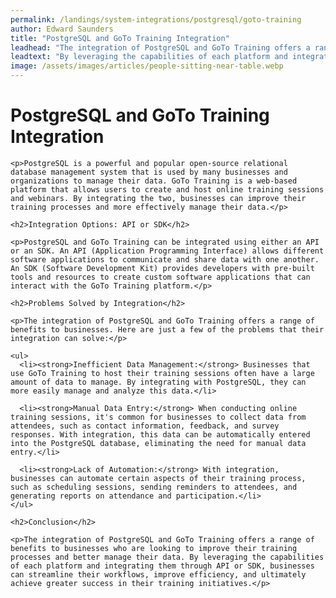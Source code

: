 ```yaml
---
permalink: /landings/system-integrations/postgresql/goto-training
author: Edward Saunders
title: "PostgreSQL and GoTo Training Integration"
leadhead: "The integration of PostgreSQL and GoTo Training offers a range of benefits to businesses who are looking to improve their training processes and better manage their data"
leadtext: "By leveraging the capabilities of each platform and integrating them through API or SDK, businesses can streamline their workflows, improve efficiency, and ultimately achieve greater success in their training initiatives."
image: /assets/images/articles/people-sitting-near-table.webp
---
```

<div class="arttext">    <h1>PostgreSQL and GoTo Training Integration</h1>

    <p>PostgreSQL is a powerful and popular open-source relational database management system that is used by many businesses and organizations to manage their data. GoTo Training is a web-based platform that allows users to create and host online training sessions and webinars. By integrating the two, businesses can improve their training processes and more effectively manage their data.</p>

    <h2>Integration Options: API or SDK</h2>

    <p>PostgreSQL and GoTo Training can be integrated using either an API or an SDK. An API (Application Programming Interface) allows different software applications to communicate and share data with one another. An SDK (Software Development Kit) provides developers with pre-built tools and resources to create custom software applications that can interact with the GoTo Training platform.</p>

    <h2>Problems Solved by Integration</h2>

    <p>The integration of PostgreSQL and GoTo Training offers a range of benefits to businesses. Here are just a few of the problems that their integration can solve:</p>

    <ul>
      <li><strong>Inefficient Data Management:</strong> Businesses that use GoTo Training to host their training sessions often have a large amount of data to manage. By integrating with PostgreSQL, they can more easily manage and analyze this data.</li>

      <li><strong>Manual Data Entry:</strong> When conducting online training sessions, it's common for businesses to collect data from attendees, such as contact information, feedback, and survey responses. With integration, this data can be automatically entered into the PostgreSQL database, eliminating the need for manual data entry.</li>

      <li><strong>Lack of Automation:</strong> With integration, businesses can automate certain aspects of their training process, such as scheduling sessions, sending reminders to attendees, and generating reports on attendance and participation.</li>
    </ul>

    <h2>Conclusion</h2>

    <p>The integration of PostgreSQL and GoTo Training offers a range of benefits to businesses who are looking to improve their training processes and better manage their data. By leveraging the capabilities of each platform and integrating them through API or SDK, businesses can streamline their workflows, improve efficiency, and ultimately achieve greater success in their training initiatives.</p>

</div>